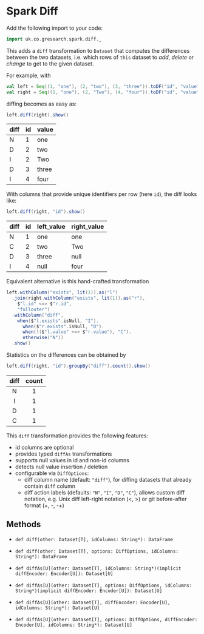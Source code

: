 # Spark Diff

Add the following import to your code:
```scala
import uk.co.gresearch.spark.diff._
```

This adds a `diff` transformation to `Dataset` that computes the differences between the
two datasets, i.e. which rows of `this` dataset to _add_, _delete_ or _change_ to get to the given
dataset.

For example, with
```scala
val left = Seq((1, "one"), (2, "two"), (3, "three")).toDF("id", "value")
val right = Seq((1, "one"), (2, "Two"), (4, "four")).toDF("id", "value")
```
diffing becomes as easy as:
```scala
left.diff(right).show()
```
|diff| id|value|
|----|---|-----|
|   N|  1|  one|
|   D|  2|  two|
|   I|  2|  Two|
|   D|  3|three|
|   I|  4| four|

With columns that provide unique identifiers per row (here `id`), the diff looks like:
```scala
left.diff(right, "id").show()
```
|diff| id|left_value|right_value|
|----|---|----------|-----------|
|   N|  1|       one|        one|
|   C|  2|       two|        Two|
|   D|  3|     three|       null|
|   I|  4|      null|       four|


Equivalent alternative is this hand-crafted transformation
```scala
left.withColumn("exists", lit(1)).as("l")
  .join(right.withColumn("exists", lit(1)).as("r"),
    $"l.id" <=> $"r.id",
    "fullouter")
  .withColumn("diff",
    when($"l.exists".isNull, "I").
      when($"r.exists".isNull, "D").
      when(!($"l.value" <=> $"r.value"), "C").
      otherwise("N"))
  .show()
```

Statistics on the differences can be obtained by
```scala
left.diff(right, "id").groupBy("diff").count().show()
```

| diff | count |
|:----:|:-----:|
|     N|      1|
|     I|      1|
|     D|      1|
|     C|      1|

This `diff` transformation provides the following features:
* id columns are optional
* provides typed `diffAs` transformations
* supports null values in id and non-id columns
* detects null value insertion / deletion
* configurable via `DiffOptions`:
  * diff column name (default: `"diff"`), for diffing datasets that already contain `diff` column
  * diff action labels (defaults: `"N"`, `"I"`, `"D"`, `"C"`), allows custom diff notation,
e.g. Unix diff left-right notation (<, >) or git before-after format (+, -, -+)

## Methods

* `def diff(other: Dataset[T], idColumns: String*): DataFrame`
* `def diff(other: Dataset[T], options: DiffOptions, idColumns: String*): DataFrame`


* `def diffAs[U](other: Dataset[T], idColumns: String*)(implicit diffEncoder: Encoder[U]): Dataset[U]`
* `def diffAs[U](other: Dataset[T], options: DiffOptions, idColumns: String*)(implicit diffEncoder: Encoder[U]): Dataset[U]`
* `def diffAs[U](other: Dataset[T], diffEncoder: Encoder[U], idColumns: String*): Dataset[U]`
* `def diffAs[U](other: Dataset[T], options: DiffOptions, diffEncoder: Encoder[U], idColumns: String*): Dataset[U]`
